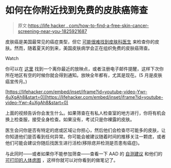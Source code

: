 # 如何在你附近找到免费的皮肤癌筛查

> 原文:[https://life hacker . com/how-to-find-a-free-skin-cancer-screening-near-you-1825921687](https://lifehacker.com/how-to-find-a-free-skin-cancer-screening-near-you-1825921687)

皮肤癌是美国最常见的癌症类型，但它 [可能很难找到皮肤科医生](https://vitals.lifehacker.com/how-to-get-an-appointment-with-a-dermatologist-when-the-1798397585) 来检查你的皮肤。然而，随着夏天的到来，美国皮肤病学会正在组织免费的皮肤癌筛查。

Watch

你可以在 [这里](https://www.aad.org/public/spot-skin-cancer/programs/screenings/find-a-screening) 找到一个离你最近的放映点，或者注册电子邮件提醒，这样下次你所在地区有空的时候你就会得到通知。放映全年都有，尤其是现在。(5 月是皮肤癌宣传月。)

 [https://lifehacker.com/embed/inset/iframe?id=youtube-video-Ywr-4uXgAh8&start=0](https://lifehacker.com/embed/inset/iframe?id=youtube-video-Ywr-4uXgAh8&start=0) 

上面的视频告诉你会发生什么。如果筛查在有私人检查室的地方进行，你将有机会换上检查服，接受全身检查。如果没有，考试只是你裸露的皮肤。

医生会问你是否有特定的痣或区域让你担心，然后他们会检查尽可能多的皮肤，让你知道他们是否看到任何异常。你可能会被建议随着时间的推移关注一颗痣，或者他们可能会建议你随后找医生进行活检(移除痣并检测是否患有癌症)。

与此同时——或者如果你不能参加筛查——查看一下 AAD 的 [自测建议](https://www.aad.org/public/spot-skin-cancer/learn-about-skin-cancer/detect) 和他们的 [可打印的人体痣图](https://www.aad.org/public/spot-skin-cancer/learn-about-skin-cancer/detect/body-mole-map) ，这样你就可以对你看到的做笔记了。